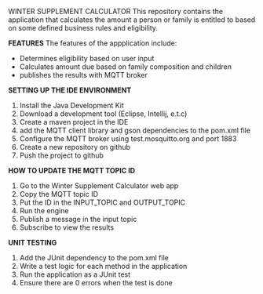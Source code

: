 WINTER SUPPLEMENT CALCULATOR
This repository contains the application that calculates the amount a person or family is entitled to based on some defined business rules and eligibility.

**FEATURES**
The features of the appplication include:
 - Determines eligibility based on user input
 - Calculates amount due based on family composition and children
 - publishes the results with MQTT broker

**SETTING UP THE IDE ENVIRONMENT**
1. Install the Java Development Kit
2. Download a development tool (Eclipse, Intellij, e.t.c)
3. Create a maven project in the IDE
4. add the MQTT client library and gson dependencies to the pom.xml file
5. Configure the MQTT broker using test.mosquitto.org and port 1883
6. Create a new repository on github
7. Push the project to github

**HOW TO UPDATE THE MQTT TOPIC ID**
1. Go to the Winter Supplement Calculator web app
2. Copy the MQTT topic ID
3. Put the ID in the INPUT_TOPIC and OUTPUT_TOPIC
4. Run the engine
5. Publish a message in the input topic
6. Subscribe to view the results

**UNIT TESTING**
1. Add the JUnit dependency to the pom.xml file
2. Write a test logic for each method in the application
3. Run the application as a JUnit test
4. Ensure there are 0 errors when the test is done
 
